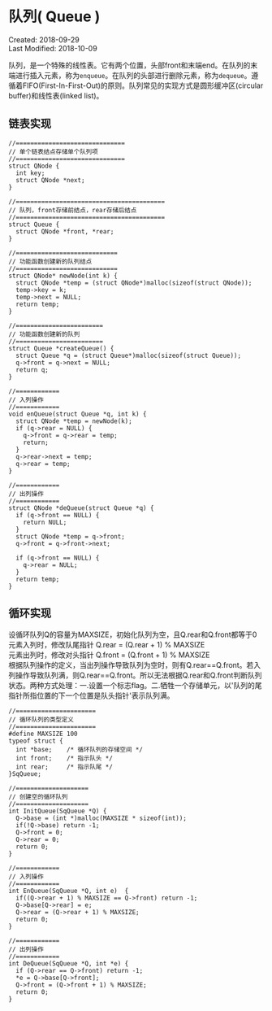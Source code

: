# 队列( Queue )
Created: 2018-09-29  
Last Modified: 2018-10-09  

队列，是一个特殊的线性表。它有两个位置，头部front和末端end。在队列的末端进行插入元素，称为`enqueue`。在队列的头部进行删除元素，称为`dequeue`。遵循着FIFO(First-In-First-Out)的原则。队列常见的实现方式是圆形缓冲区(circular buffer)和线性表(linked list)。

## 链表实现
```
//==============================
// 单个链表结点存储单个队列项
//==============================
struct QNode {
  int key;
  struct QNode *next;
}

//=========================================
// 队列，front存储前结点，rear存储后结点
//=========================================
struct Queue {
  struct QNode *front, *rear;
}

//============================
// 功能函数创建新的队列结点
//============================
struct QNode* newNode(int k) {
  struct QNode *temp = (struct QNode*)malloc(sizeof(struct QNode));
  temp->key = k;
  temp->next = NULL;
  return temp;
}

//========================
// 功能函数创建新的队列
//========================
struct Queue *createQueue() {
  struct Queue *q = (struct Queue*)malloc(sizeof(struct Queue));
  q->front = q->next = NULL;
  return q; 
}

//============
// 入列操作
//============
void enQueue(struct Queue *q, int k) {
  struct QNode *temp = newNode(k);
  if (q->rear = NULL) {
    q->front = q->rear = temp;
    return;
  }
  q->rear->next = temp;
  q->rear = temp;
}

//============
// 出列操作
//============
struct QNode *deQueue(struct Queue *q) {
  if (q->front == NULL) {
    return NULL;
  }
  struct QNode *temp = q->front;
  q->front = q->front->next;

  if (q->front == NULL) {
    q->rear = NULL;
  }
  return temp;
}
```

## 循环实现
设循环队列Q的容量为MAXSIZE，初始化队列为空，且Q.rear和Q.front都等于0  
元素入列时，修改队尾指针 Q.rear = (Q.rear + 1) % MAXSIZE  
元素出列时，修改对头指针 Q.front = (Q.front + 1) % MAXSIZE  
根据队列操作的定义，当出列操作导致队列为空时，则有Q.rear==Q.front。若入列操作导致队列满，则Q.rear==Q.front。所以无法根据Q.rear和Q.front判断队列状态。两种方式处理：一.设置一个标志flag。二.牺牲一个存储单元，以'队列的尾指针所指位置的下一个位置是队头指针'表示队列满。

```
//======================
// 循环队列的类型定义
//======================
#define MAXSIZE 100
typeof struct {
  int *base;    /* 循环队列的存储空间 */
  int front;    /* 指示队头 */
  int rear;     /* 指示队尾 */
}SqQueue;

//====================
// 创建空的循环队列
//====================
int InitQueue(SqQueue *Q) {
  Q->base = (int *)malloc(MAXSIZE * sizeof(int));
  if(!Q->base) return -1;
  Q->front = 0;
  Q->rear = 0;
  return 0;
}

//============
// 入列操作
//============
int EnQueue(SqQueue *Q, int e)  {
  if((Q->rear + 1) % MAXSIZE == Q->front) return -1;
  Q->base[Q->rear] = e;
  Q->rear = (Q->rear + 1) % MAXSIZE;
  return 0;
}

//============
// 出列操作
//============
int DeQueue(SqQueue *Q, int *e) {
  if (Q->rear == Q->front) return -1;
  *e = Q->base[Q->front];
  Q->front = (Q->front + 1) % MAXSIZE;
  return 0;
}
```